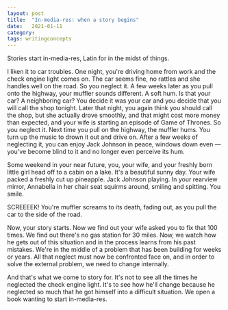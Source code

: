 ```yaml
---
layout: post
title:  "In-media-res: when a story begins"
date:   2021-01-11
category: 
tags: writingconcepts
---
```

Stories start in-media-res, Latin for in the midst of things. 

I liken it to car troubles. One night, you're driving home from work and the check engine light comes on. The car seems fine, no rattles and she handles well on the road. So you neglect it. A few weeks later as you pull onto the highway, your muffler sounds different. A soft hum. Is that your car? A neighboring car? You decide it was your car and you decide that you will call the shop tonight. Later that night, you again think you should call the shop, but she actually drove smoothly, and that might cost more money than expected, and your wife is starting an episode of Game of Thrones. So you neglect it. Next time you pull on the highway, the muffler hums. You turn up the music to drown it out and drive on. After a few weeks of neglecting it, you can enjoy Jack Johnson in peace, windows down even — you've become blind to it and no longer even perceive its hum.

Some weekend in your near future, you, your wife, and your freshly born little girl head off to a cabin on a lake. It's a beautiful sunny day. Your wife packed a freshly cut up pineapple. Jack Johnson playing. In your rearview mirror, Annabella in her chair seat squirms around, smiling and spitting. You smile.

SCREEEEK! You're muffler screams to its death, fading out, as you pull the car to the side of the road.

Now, your story starts. Now we find out your wife asked you to fix that 100 times. We find out there's no gas station for 30 miles. Now, we watch how he gets out of this situation and in the process learns from his past mistakes. We're in the middle of a problem that has been building for weeks or years. All that neglect must now be confronted face on, and in order to solve the external problem, we need to change internally.

And that's what we come to story for. It's not to see all the times he neglected the check engine light. It's to see how he'll change because he neglected so much that he got himself into a difficult situation. We open a book wanting to start in-media-res.